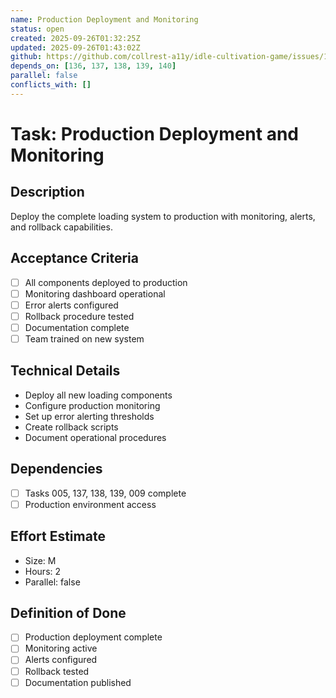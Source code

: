 ```yaml
---
name: Production Deployment and Monitoring
status: open
created: 2025-09-26T01:32:25Z
updated: 2025-09-26T01:43:02Z
github: https://github.com/collrest-a11y/idle-cultivation-game/issues/141
depends_on: [136, 137, 138, 139, 140]
parallel: false
conflicts_with: []
---
```


# Task: Production Deployment and Monitoring

## Description
Deploy the complete loading system to production with monitoring, alerts, and rollback capabilities.

## Acceptance Criteria
- [ ] All components deployed to production
- [ ] Monitoring dashboard operational
- [ ] Error alerts configured
- [ ] Rollback procedure tested
- [ ] Documentation complete
- [ ] Team trained on new system

## Technical Details
- Deploy all new loading components
- Configure production monitoring
- Set up error alerting thresholds
- Create rollback scripts
- Document operational procedures

## Dependencies
- [ ] Tasks 005, 137, 138, 139, 009 complete
- [ ] Production environment access

## Effort Estimate
- Size: M
- Hours: 2
- Parallel: false

## Definition of Done
- [ ] Production deployment complete
- [ ] Monitoring active
- [ ] Alerts configured
- [ ] Rollback tested
- [ ] Documentation published
